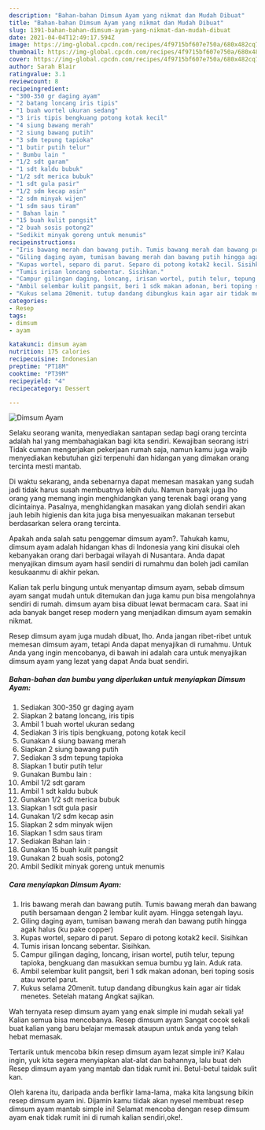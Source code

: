```yaml
---
description: "Bahan-bahan Dimsum Ayam yang nikmat dan Mudah Dibuat"
title: "Bahan-bahan Dimsum Ayam yang nikmat dan Mudah Dibuat"
slug: 1391-bahan-bahan-dimsum-ayam-yang-nikmat-dan-mudah-dibuat
date: 2021-04-04T12:49:17.594Z
image: https://img-global.cpcdn.com/recipes/4f9715bf607e750a/680x482cq70/dimsum-ayam-foto-resep-utama.jpg
thumbnail: https://img-global.cpcdn.com/recipes/4f9715bf607e750a/680x482cq70/dimsum-ayam-foto-resep-utama.jpg
cover: https://img-global.cpcdn.com/recipes/4f9715bf607e750a/680x482cq70/dimsum-ayam-foto-resep-utama.jpg
author: Sarah Blair
ratingvalue: 3.1
reviewcount: 8
recipeingredient:
- "300-350 gr daging ayam"
- "2 batang loncang iris tipis"
- "1 buah wortel ukuran sedang"
- "3 iris tipis bengkuang potong kotak kecil"
- "4 siung bawang merah"
- "2 siung bawang putih"
- "3 sdm tepung tapioka"
- "1 butir putih telur"
- " Bumbu lain "
- "1/2 sdt garam"
- "1 sdt kaldu bubuk"
- "1/2 sdt merica bubuk"
- "1 sdt gula pasir"
- "1/2 sdm kecap asin"
- "2 sdm minyak wijen"
- "1 sdm saus tiram"
- " Bahan lain "
- "15 buah kulit pangsit"
- "2 buah sosis potong2"
- "Sedikit minyak goreng untuk menumis"
recipeinstructions:
- "Iris bawang merah dan bawang putih. Tumis bawang merah dan bawang putih bersamaan dengan 2 lembar kulit ayam. Hingga setengah layu."
- "Giling daging ayam, tumisan bawang merah dan bawang putih hingga agak halus (ku pake copper)"
- "Kupas wortel, separo di parut. Separo di potong kotak2 kecil. Sisihkan"
- "Tumis irisan loncang sebentar. Sisihkan."
- "Campur gilingan daging, loncang, irisan wortel, putih telur, tepung tapioka, bengkuang dan masukkan semua bumbu yg lain. Aduk rata."
- "Ambil selembar kulit pangsit, beri 1 sdk makan adonan, beri toping sosis atau wortel parut."
- "Kukus selama 20menit. tutup dandang dibungkus kain agar air tidak menetes. Setelah matang Angkat sajikan."
categories:
- Resep
tags:
- dimsum
- ayam

katakunci: dimsum ayam 
nutrition: 175 calories
recipecuisine: Indonesian
preptime: "PT18M"
cooktime: "PT39M"
recipeyield: "4"
recipecategory: Dessert

---
```



![Dimsum Ayam](https://img-global.cpcdn.com/recipes/4f9715bf607e750a/680x482cq70/dimsum-ayam-foto-resep-utama.jpg)

Selaku seorang wanita, menyediakan santapan sedap bagi orang tercinta adalah hal yang membahagiakan bagi kita sendiri. Kewajiban seorang istri Tidak cuman mengerjakan pekerjaan rumah saja, namun kamu juga wajib menyediakan kebutuhan gizi terpenuhi dan hidangan yang dimakan orang tercinta mesti mantab.

Di waktu  sekarang, anda sebenarnya dapat memesan masakan yang sudah jadi tidak harus susah membuatnya lebih dulu. Namun banyak juga lho orang yang memang ingin menghidangkan yang terenak bagi orang yang dicintainya. Pasalnya, menghidangkan masakan yang diolah sendiri akan jauh lebih higienis dan kita juga bisa menyesuaikan makanan tersebut berdasarkan selera orang tercinta. 



Apakah anda salah satu penggemar dimsum ayam?. Tahukah kamu, dimsum ayam adalah hidangan khas di Indonesia yang kini disukai oleh kebanyakan orang dari berbagai wilayah di Nusantara. Anda dapat menyajikan dimsum ayam hasil sendiri di rumahmu dan boleh jadi camilan kesukaanmu di akhir pekan.

Kalian tak perlu bingung untuk menyantap dimsum ayam, sebab dimsum ayam sangat mudah untuk ditemukan dan juga kamu pun bisa mengolahnya sendiri di rumah. dimsum ayam bisa dibuat lewat bermacam cara. Saat ini ada banyak banget resep modern yang menjadikan dimsum ayam semakin nikmat.

Resep dimsum ayam juga mudah dibuat, lho. Anda jangan ribet-ribet untuk memesan dimsum ayam, tetapi Anda dapat menyajikan di rumahmu. Untuk Anda yang ingin mencobanya, di bawah ini adalah cara untuk menyajikan dimsum ayam yang lezat yang dapat Anda buat sendiri.

<!--inarticleads1-->

##### Bahan-bahan dan bumbu yang diperlukan untuk menyiapkan Dimsum Ayam:

1. Sediakan 300-350 gr daging ayam
1. Siapkan 2 batang loncang, iris tipis
1. Ambil 1 buah wortel ukuran sedang
1. Sediakan 3 iris tipis bengkuang, potong kotak kecil
1. Gunakan 4 siung bawang merah
1. Siapkan 2 siung bawang putih
1. Sediakan 3 sdm tepung tapioka
1. Siapkan 1 butir putih telur
1. Gunakan  Bumbu lain :
1. Ambil 1/2 sdt garam
1. Ambil 1 sdt kaldu bubuk
1. Gunakan 1/2 sdt merica bubuk
1. Siapkan 1 sdt gula pasir
1. Gunakan 1/2 sdm kecap asin
1. Siapkan 2 sdm minyak wijen
1. Siapkan 1 sdm saus tiram
1. Sediakan  Bahan lain :
1. Gunakan 15 buah kulit pangsit
1. Gunakan 2 buah sosis, potong2
1. Ambil Sedikit minyak goreng untuk menumis




<!--inarticleads2-->

##### Cara menyiapkan Dimsum Ayam:

1. Iris bawang merah dan bawang putih. Tumis bawang merah dan bawang putih bersamaan dengan 2 lembar kulit ayam. Hingga setengah layu.
1. Giling daging ayam, tumisan bawang merah dan bawang putih hingga agak halus (ku pake copper)
1. Kupas wortel, separo di parut. Separo di potong kotak2 kecil. Sisihkan
1. Tumis irisan loncang sebentar. Sisihkan.
1. Campur gilingan daging, loncang, irisan wortel, putih telur, tepung tapioka, bengkuang dan masukkan semua bumbu yg lain. Aduk rata.
1. Ambil selembar kulit pangsit, beri 1 sdk makan adonan, beri toping sosis atau wortel parut.
1. Kukus selama 20menit. tutup dandang dibungkus kain agar air tidak menetes. Setelah matang Angkat sajikan.




Wah ternyata resep dimsum ayam yang enak simple ini mudah sekali ya! Kalian semua bisa mencobanya. Resep dimsum ayam Sangat cocok sekali buat kalian yang baru belajar memasak ataupun untuk anda yang telah hebat memasak.

Tertarik untuk mencoba bikin resep dimsum ayam lezat simple ini? Kalau ingin, yuk kita segera menyiapkan alat-alat dan bahannya, lalu buat deh Resep dimsum ayam yang mantab dan tidak rumit ini. Betul-betul taidak sulit kan. 

Oleh karena itu, daripada anda berfikir lama-lama, maka kita langsung bikin resep dimsum ayam ini. Dijamin kamu tiidak akan nyesel membuat resep dimsum ayam mantab simple ini! Selamat mencoba dengan resep dimsum ayam enak tidak rumit ini di rumah kalian sendiri,oke!.


